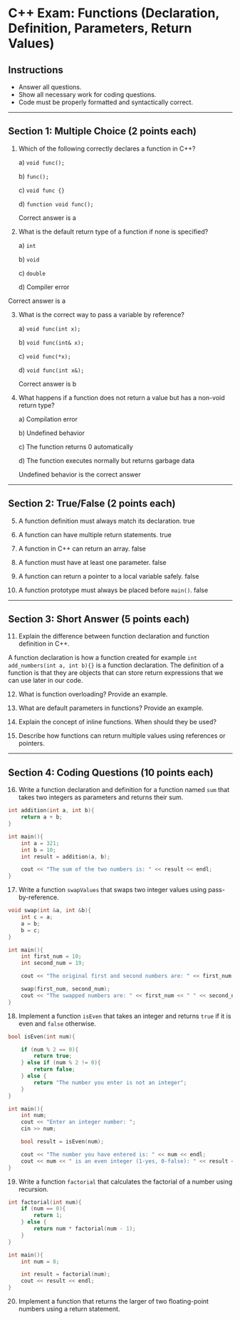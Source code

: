 # C++ Exam: Functions (Declaration, Definition, Parameters, Return Values)

## Instructions
- Answer all questions.
- Show all necessary work for coding questions.
- Code must be properly formatted and syntactically correct.

---

## Section 1: Multiple Choice (2 points each)

1. Which of the following correctly declares a function in C++?
   
   a) `void func();`
   
   b) `func();`
   
   c) `void func {}`
   
   d) `function void func();`

   Correct answer is a

2. What is the default return type of a function if none is specified?
   
   a) `int`
   
   b) `void`
   
   c) `double`
   
   d) Compiler error

Correct answer is a

3. What is the correct way to pass a variable by reference?
   
   a) `void func(int x);`
   
   b) `void func(int& x);`
   
   c) `void func(*x);`
   
   d) `void func(int x&);`

   Correct answer is b

4. What happens if a function does not return a value but has a non-void return type?
   
   a) Compilation error
   
   b) Undefined behavior
   
   c) The function returns 0 automatically
   
   d) The function executes normally but returns garbage data

   Undefined behavior is the correct answer

----

## Section 2: True/False (2 points each)

5. A function definition must always match its declaration. true

6. A function can have multiple return statements. true

7. A function in C++ can return an array. false

8. A function must have at least one parameter. false

9. A function can return a pointer to a local variable safely. false

10. A function prototype must always be placed before `main()`. false

---

## Section 3: Short Answer (5 points each)

11. Explain the difference between function declaration and function definition in C++.

A function declaration is how a function created for example `int add_numbers(int a, int b){}` is a function declaration. The definition of a function is that they are objects that can store return expressions that we can use later in our code.

12. What is function overloading? Provide an example.

13. What are default parameters in functions? Provide an example.

14. Explain the concept of inline functions. When should they be used?

15. Describe how functions can return multiple values using references or pointers.

---

## Section 4: Coding Questions (10 points each)

16. Write a function declaration and definition for a function named `sum` that takes two integers as parameters and returns their sum.

```cpp
int addition(int a, int b){
    return a + b;
}

int main(){
    int a = 321;
    int b = 10;
    int result = addition(a, b);

    cout << "The sum of the two numbers is: " << result << endl;
}
```

17. Write a function `swapValues` that swaps two integer values using pass-by-reference.

```cpp
void swap(int &a, int &b){
    int c = a;
    a = b;
    b = c;
}

int main(){
    int first_num = 10;
    int second_num = 19;

    cout << "The original first and second numbers are: " << first_num << " " << second_num << endl;

    swap(first_num, second_num);
    cout << "The swapped numbers are: " << first_num << " " << second_num << endl;
}
```

18. Implement a function `isEven` that takes an integer and returns `true` if it is even and `false` otherwise.

```cpp
bool isEven(int num){

    if (num % 2 == 0){
        return true;
    } else if (num % 2 != 0){
        return false;
    } else {
        return "The number you enter is not an integer";
    }
}

int main(){
    int num;
    cout << "Enter an integer number: ";
    cin >> num;

    bool result = isEven(num);

    cout << "The number you have entered is: " << num << endl;
    cout << num << " is an even integer (1-yes, 0-false): " << result << endl;
}
```

19. Write a function `factorial` that calculates the factorial of a number using recursion.

```cpp
int factorial(int num){
    if (num == 0){
        return 1;
    } else {
        return num * factorial(num - 1);
    }
}

int main(){
    int num = 8;

    int result = factorial(num);
    cout << result << endl;
}
```

20. Implement a function that returns the larger of two floating-point numbers using a return statement.